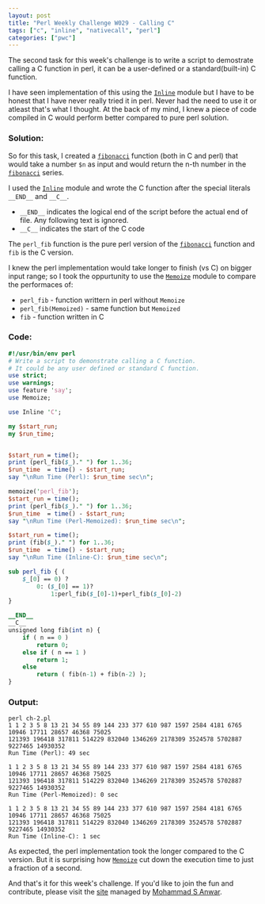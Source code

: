 ```yaml
---
layout: post
title: "Perl Weekly Challenge W029 - Calling C"
tags: ["c", "inline", "nativecall", "perl"]
categories: ["pwc"]
---
```

The second task for this week's challenge is to write a script to demostrate calling a C function in perl, it can be a user-defined or a standard(built-in) C function. 

I have seen implementation of this using the [```Inline```](https://metacpan.org/pod/Inline) module but I have to be honest that I have never really tried it in perl. Never had the need to use it or atleast that's what I thought. At the back of my mind, I knew a piece of code compiled in C would perform better compared to pure perl solution. 

<!-- more -->
### **Solution:**
So for this task, I created a [```fibonacci```](https://en.wikipedia.org/wiki/Fibonacci_number) function (both in C and perl) that would take a number ```$n``` as input and would return the n-th number in the [```fibonacci```](https://en.wikipedia.org/wiki/Fibonacci_number) series.

I used the [```Inline```](https://metacpan.org/pod/Inline) module and wrote the C function after the special literals ```__END__``` and ```__C__```.

* ```__END__``` indicates the logical end of the script before the actual end of file. Any following text is ignored.
* ```__C__```  indicates the start of the C code

The ```perl_fib``` function is the pure perl version of the [```fibonacci```](https://en.wikipedia.org/wiki/Fibonacci_number) function and ```fib``` is the C version.

I knew the perl implementation would take longer to finish (vs C) on bigger input range; so I took the oppurtunity to use the [```Memoize```](https://perldoc.perl.org/Memoize.html) module to compare the performaces of:
* ```perl_fib``` - function writtern in perl without ```Memoize```
* ```perl_fib(Memoized)``` - same function but ```Memoized```
* ```fib``` - function written in C


### **Code:**
```perl
#!/usr/bin/env perl
# Write a script to demonstrate calling a C function. 
# It could be any user defined or standard C function.
use strict;
use warnings;
use feature 'say';
use Memoize;

use Inline 'C';

my $start_run;
my $run_time;


$start_run = time();
print (perl_fib($_)." ") for 1..36;
$run_time  = time() - $start_run;
say "\nRun Time (Perl): $run_time sec\n";

memoize('perl_fib');
$start_run = time();
print (perl_fib($_)." ") for 1..36;
$run_time  = time() - $start_run;
say "\nRun Time (Perl-Memoized): $run_time sec\n";

$start_run = time();
print (fib($_)." ") for 1..36;
$run_time  = time() - $start_run;
say "\nRun Time (Inline-C): $run_time sec\n";

sub perl_fib { (
    $_[0] == 0) ? 
        0: ($_[0] == 1)?
            1:perl_fib($_[0]-1)+perl_fib($_[0]-2)
}

__END__
__C__
unsigned long fib(int n) {
    if ( n == 0 )
        return 0;
    else if ( n == 1 )
        return 1;
    else
        return ( fib(n-1) + fib(n-2) );
}
```
### **Output:**
``` 
perl ch-2.pl 
1 1 2 3 5 8 13 21 34 55 89 144 233 377 610 987 1597 2584 4181 6765 10946 17711 28657 46368 75025 
121393 196418 317811 514229 832040 1346269 2178309 3524578 5702887 9227465 14930352 
Run Time (Perl): 49 sec

1 1 2 3 5 8 13 21 34 55 89 144 233 377 610 987 1597 2584 4181 6765 10946 17711 28657 46368 75025 
121393 196418 317811 514229 832040 1346269 2178309 3524578 5702887 9227465 14930352 
Run Time (Perl-Memoized): 0 sec

1 1 2 3 5 8 13 21 34 55 89 144 233 377 610 987 1597 2584 4181 6765 10946 17711 28657 46368 75025 
121393 196418 317811 514229 832040 1346269 2178309 3524578 5702887 9227465 14930352 
Run Time (Inline-C): 1 sec
```

As expected, the perl implementation took the longer compared to the C version.
But it is surprising how [```Memoize```](https://perldoc.perl.org/Memoize.html) cut down the execution time to just a fraction of a second. 

And that's it for this week's challenge. If you'd like to join the fun and contribute, please visit the [site](https://perlweeklychallenge.org/blog/) managed by [Mohammad S Anwar](https://github.com/manwar). 

